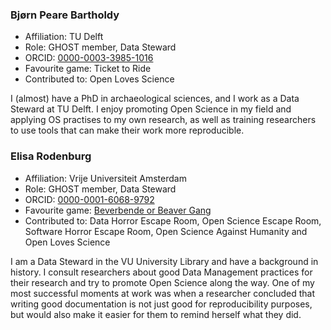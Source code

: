 <!--
Use the template below to create your profile, then add yourself
to the file alphabetically by last name.

### Examply McExampleFace  

- Affiliation: A University
- Role: Doer of things
- ORCID: [0000-0001-2345-6789](url-to-profile)
- Favourite game: Go Fish!
- Contributed to: [game developed by GHOST]

Something about me.
-->

### Bjørn Peare Bartholdy

- Affiliation: TU Delft
- Role: GHOST member, Data Steward
- ORCID: [0000-0003-3985-1016](https://orcid.org/0000-0003-3985-1016)
- Favourite game: Ticket to Ride
- Contributed to: Open Loves Science

I (almost) have a PhD in archaeological sciences, and I work as a Data Steward at TU Delft. I enjoy
promoting Open Science in my field and applying OS practises to my own research, as well as training researchers to use
tools that can make their work more reproducible.

### Elisa Rodenburg

- Affiliation: Vrije Universiteit Amsterdam
- Role: GHOST member, Data Steward
- ORCID: [0000-0001-6068-9792](https://orcid.org/0000-0001-6068-9792)
- Favourite game: [Beverbende or Beaver Gang](https://www.ai.rug.nl/mas/finishedprojects/2012/beverbende/www.anitadrenthen.nl/Studie/MAS/gamerules.html)
- Contributed to: Data Horror Escape Room, Open Science Escape Room, Software Horror Escape Room, Open Science Against Humanity and Open Loves Science

I am a Data Steward in the VU University Library and have a background in history. I consult researchers about good Data Management practices for their research and try to promote Open Science along the way. One of my most successful moments at work was when a researcher concluded that writing good documentation is not just good for reproducibility purposes, but would also make it easier for them to remind herself what they did.
